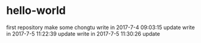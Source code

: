 # hello-world
first repository
make some chongtu
write in 2017-7-4 09:03:15
update
write in 2017-7-5 11:22:39
update
write in 2017-7-5 11:30:26
update

